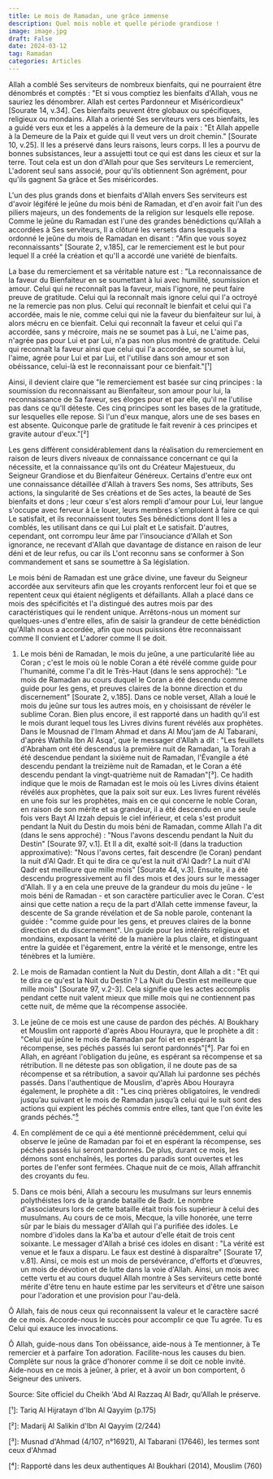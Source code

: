 ```yaml
---
title: Le mois de Ramadan, une grâce immense 
description: Quel mois noble et quelle période grandiose ! 
image: image.jpg
draft: False
date: 2024-03-12
tag: Ramadan
categories: Articles
---
```


Allah a comblé Ses serviteurs de nombreux bienfaits, qui ne pourraient être dénombrés et comptés : "Et si vous comptiez les bienfaits d'Allah, vous ne sauriez les dénombrer. Allah est certes Pardonneur et Miséricordieux" [Sourate 14, v.34]. Ces bienfaits peuvent être globaux ou spécifiques, religieux ou mondains. Allah a orienté Ses serviteurs vers ces bienfaits, les a guidé vers eux et les a appelés à la demeure de la paix : "Et Allah appelle à la Demeure de la Paix et guide qui Il veut vers un droit chemin." [Sourate 10, v.25]. Il les a préservé dans leurs raisons, leurs corps. Il les a pourvu de bonnes subsistances, leur a assujetti tout ce qui est dans les cieux et sur la terre. Tout cela est un don d'Allah pour que Ses serviteurs Le remercient, L'adorent seul sans associé, pour qu'ils obtiennent Son agrément, pour qu'ils gagnent Sa grâce et Ses miséricordes.

L'un des plus grands dons et bienfaits d'Allah envers Ses serviteurs est d'avoir légiféré le jeûne du mois béni de Ramadan, et d'en avoir fait l'un des piliers majeurs, un des fondements de la religion sur lesquels elle repose. Comme le jeûne du Ramadan est l'une des grandes bénédictions qu'Allah a accordées à Ses serviteurs, Il a clôturé les versets dans lesquels Il a ordonné le jeûne du mois de Ramadan en disant : "Afin que vous soyez reconnaissants" [Sourate 2, v.185], car le remerciement est le but pour lequel Il a créé la création et qu'Il a accordé une variété de bienfaits.

La base du remerciement et sa véritable nature est : "La reconnaissance de la faveur du Bienfaiteur en se soumettant à lui avec humilité, soumission et amour. Celui qui ne reconnaît pas la faveur, mais l'ignore, ne peut faire preuve de gratitude. Celui qui la reconnaît mais ignore celui qui l'a octroyé ne la remercie pas non plus. Celui qui reconnaît le bienfait et celui qui l'a accordée, mais le nie, comme celui qui nie la faveur du bienfaiteur sur lui, à alors mécru en ce bienfait. Celui qui reconnaît la faveur et celui qui l'a accordée, sans y mécroire, mais ne se soumet pas à Lui, ne L'aime pas, n'agrée pas pour Lui et par Lui, n'a pas non plus montré de gratitude. Celui qui reconnaît la faveur ainsi que celui qui l'a accordée, se soumet à lui, l'aime, agrée pour Lui et par Lui, et l'utilise dans son amour et son obéissance, celui-là est le reconnaissant pour ce bienfait."[¹]

Ainsi, il devient claire que "le remerciement est basée sur cinq principes : la soumission du reconnaissant au Bienfaiteur, son amour pour lui, la reconnaissance de Sa faveur, ses éloges pour et par elle, qu'il ne l'utilise pas dans ce qu'Il déteste. Ces cinq principes sont les bases de la gratitude, sur lesquelles elle repose. Si l'un d'eux manque, alors une de ses bases en est absente. Quiconque parle de gratitude le fait revenir à ces principes et gravite autour d'eux."[²]

Les gens diffèrent considérablement dans la réalisation du remerciement en raison de leurs divers niveaux de connaissance concernant ce qui la nécessite, et la connaissance qu'ils ont du Créateur Majestueux, du Seigneur Grandiose et du Bienfaiteur Généreux. Certains d'entre eux ont une connaissance détaillée d'Allah à travers Ses noms, Ses attributs, Ses actions, la singularité de Ses créations et de Ses actes, la beauté de Ses bienfaits et dons ; leur cœur s'est alors rempli d'amour pour Lui, leur langue s'occupe avec ferveur à Le louer, leurs membres s'emploient à faire ce qui Le satisfait, et ils reconnaissent toutes Ses bénédictions dont Il les a comblés, les utilisant dans ce qui Lui plaît et Le satisfait. D'autres, cependant, ont corrompu leur âme par l'insouciance d'Allah et Son ignorance, ne recevant d'Allah que davantage de distance en raison de leur déni et de leur refus, ou car ils L'ont reconnu sans se conformer à Son commandement et sans se soumettre à Sa législation.

Le mois béni de Ramadan est une grâce divine, une faveur du Seigneur accordée aux serviteurs afin que les croyants renforcent leur foi et que se repentent ceux qui étaient négligents et défaillants. Allah a placé dans ce mois des spécificités et l'a distingué des autres mois par des caractéristiques qui le rendent unique. Arrêtons-nous un moment sur quelques-unes d'entre elles, afin de saisir la grandeur de cette bénédiction qu'Allah nous a accordée, afin que nous puissions être reconnaissant comme Il convient et L'adorer comme Il se doit.

1) Le mois béni de Ramadan, le mois du jeûne, a une particularité liée au Coran ; c'est le mois où le noble Coran a été révélé comme guide pour l'humanité, comme l'a dit le Très-Haut (dans le sens approché): "Le mois de Ramadan au cours duquel le Coran a été descendu comme guide pour les gens, et preuves claires de la bonne direction et du discernement" [Sourate 2, v.185]. Dans ce noble verset, Allah a loué le mois du jeûne sur tous les autres mois, en y choisissant de révéler le sublime Coran. Bien plus encore, il est rapporté dans un hadith qu'il est le mois durant lequel tous les Livres divins furent révélés aux prophètes. Dans le Mousnad de l'Imam Ahmad et dans Al Mou'jam de Al Tabarani, d'après Wathila Ibn Al Asqa', que le messager d'Allah a dit : "Les feuillets d'Abraham ont été descendus la première nuit de Ramadan, la Torah a été descendue pendant la sixième nuit de Ramadan, l'Évangile a été descendu pendant la treizième nuit de Ramadan, et le Coran a été descendu pendant la vingt-quatrième nuit de Ramadan"[³]. Ce hadith indique que le mois de Ramadan est le mois où les Livres divins étaient révélés aux prophètes, que la paix soit sur eux. Les livres furent révélés en une fois sur les prophètes, mais en ce qui concerne le noble Coran, en raison de son mérite et sa grandeur, il a été descendu en une seule fois vers Bayt Al Izzah depuis le ciel inférieur, et cela s'est produit pendant la Nuit du Destin du mois béni de Ramadan, comme Allah l'a dit (dans le sens approché) : "Nous l'avons descendu pendant la Nuit du Destin" [Sourate 97, v.1]. Et Il a dit, exalté soit-Il (dans la traduction approximative): "Nous l'avons certes, fait descendre (le Coran) pendant la nuit d'Al Qadr. Et qui te dira ce qu'est la nuit d'Al Qadr? La nuit d'Al Qadr est meilleure que mille mois" [Sourate 44, v.3]. Ensuite, il a été descendu progressivement au fil des mois et des jours sur le messager d'Allah. Il y a en cela une preuve de la grandeur du mois du jeûne - le mois béni de Ramadan - et son caractère particulier avec le Coran. C'est ainsi que cette nation a reçu de la part d'Allah cette immense faveur, la descente de Sa grande révélation et de Sa noble parole, contenant la guidée : "comme guide pour les gens, et preuves claires de la bonne direction et du discernement". Un guide pour les intérêts religieux et mondains, exposant la vérité de la manière la plus claire, et distinguant entre la guidée et l'égarement, entre la vérité et le mensonge, entre les ténèbres et la lumière.

2) Le mois de Ramadan contient la Nuit du Destin, dont Allah a dit : "Et qui te dira ce qu'est la Nuit du Destin ? La Nuit du Destin est meilleure que mille mois" [Sourate 97, v.2-3]. Cela signifie que les actes accomplis pendant cette nuit valent mieux que mille mois qui ne contiennent pas cette nuit, de même que la récompense associée.

3) Le jeûne de ce mois est une cause de pardon des péchés. Al Boukhary et Mouslim ont rapporté d'après Abou Hourayra, que le prophète a dit : "Celui qui jeûne le mois de Ramadan par foi et en espérant la récompense, ses péchés passés lui seront pardonnés"[⁴]. Par foi en Allah, en agréant l'obligation du jeûne, es espérant sa récompense et sa rétribution. Il ne déteste pas son obligation, il ne doute pas de sa récompense et sa rétribution, a savoir qu'Allah lui pardonne ses péchés passés. Dans l'authentique de Mouslim, d'après Abou Hourayra également, le prophète a dit : "Les cinq prières obligatoires, le vendredi jusqu’au suivant et le mois de Ramadan jusqu’à celui qui le suit sont des actions qui expient les péchés commis entre elles, tant que l'on évite les grands péchés."[⁵]

4) En complément de ce qui a été mentionné précédemment, celui qui observe le jeûne de Ramadan par foi et en espérant la récompense, ses péchés passés lui seront pardonnés. De plus, durant ce mois, les démons sont enchaînés, les portes du paradis sont ouvertes et les portes de l'enfer sont fermées. Chaque nuit de ce mois, Allah affranchit des croyants du feu.

5) Dans ce mois béni, Allah a secouru les musulmans sur leurs ennemis polythéistes lors de la grande bataille de Badr. Le nombre d'associateurs lors de cette bataille était trois fois supérieur à celui des musulmans. Au cours de ce mois, Mecque, la ville honorée, une terre sûr par le biais du messager d'Allah qui l'a purifiée des idoles. Le nombre d'idoles dans la Ka'ba et autour  d'elle était de trois cent soixante. Le messager d'Allah a brisé ces idoles en disant : "La vérité est venue et le faux a disparu. Le faux est destiné à disparaître" [Sourate 17, v.81]. Ainsi, ce mois est un mois de persévérance, d'efforts et d’œuvres, un mois de dévotion et de lutte dans la voie d'Allah. Ainsi, un mois avec cette vertu et au cours duquel Allah montre à Ses serviteurs cette bonté mérite d'être tenu en haute estime par les serviteurs et d'être une saison pour l'adoration et une provision pour l'au-delà.

Ô Allah, fais de nous ceux qui reconnaissent la valeur et le caractère sacré de ce mois. Accorde-nous le succès pour accomplir ce que Tu agrée. Tu es Celui qui exauce les invocations.

Ô Allah, guide-nous dans Ton obéissance, aide-nous à Te mentionner, à Te remercier et à parfaire Ton adoration. Facilite-nous les causes du bien. Complète sur nous la grâce d'honorer comme il se doit ce noble invité. Aide-nous en ce mois à jeûner, à prier, et à avoir un bon comportent, ô Seigneur des univers.

Source: Site officiel du Cheikh 'Abd Al Razzaq Al Badr, qu'Allah le préserve.

[¹]: Tariq Al Hijratayn d'Ibn Al Qayyim (p.175)

[²]: Madarij Al Salikin d'Ibn Al Qayyim (2/244)

[³]: Musnad d'Ahmad (4/107, n°16921), Al Tabarani (17646), les termes sont ceux d'Ahmad

[⁴]: Rapporté dans les deux authentiques Al Boukhari (2014), Mouslim (760)

[⁵]: Mouslim (233)
